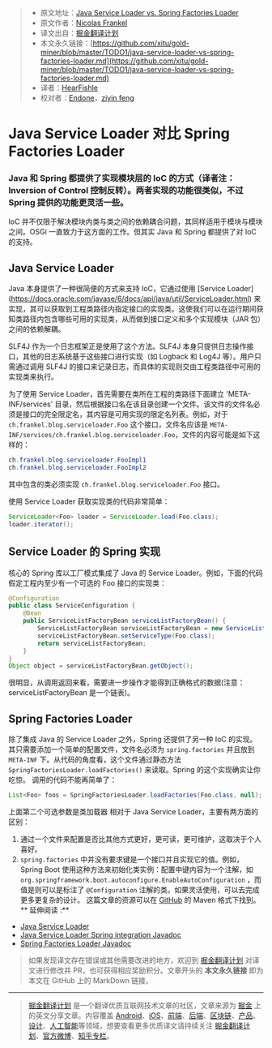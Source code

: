 > * 原文地址：[Java Service Loader vs. Spring Factories Loader](https://dzone.com/articles/java-service-loader-vs-spring-factories-loader)
> * 原文作者：[Nicolas Frankel](https://dzone.com/users/293758/nfrankel.html)
> * 译文出自：[掘金翻译计划](https://github.com/xitu/gold-miner)
> * 本文永久链接：[https://github.com/xitu/gold-miner/blob/master/TODO1/java-service-loader-vs-spring-factories-loader.md](https://github.com/xitu/gold-miner/blob/master/TODO1/java-service-loader-vs-spring-factories-loader.md)
> * 译者：[HearFishle](https://github.com/HearFishle)
> * 校对者：[Endone](https://github.com/Endone)，[ziyin feng](https://github.com/Fengziyin1234)

# Java Service Loader 对比 Spring Factories Loader

### Java 和 Spring 都提供了实现模块层的 IoC 的方式（译者注：Inversion of Control 控制反转）。两者实现的功能很类似，不过 Spring 提供的功能更灵活一些。

IoC 并不仅限于解决模块内类与类之间的依赖耦合问题，其同样适用于模块与模块之间。OSGi 一直致力于这方面的工作。但其实 Java 和 Spring 都提供了对 IoC 的支持。

## Java Service Loader

Java 本身提供了一种很简便的方式来支持 IoC，它通过使用 [Service Loader] (https://docs.oracle.com/javase/6/docs/api/java/util/ServiceLoader.html) 来实现，其可以获取到工程类路径内指定接口的实现类。这使我们可以在运行期间获知类路径内包含哪些可用的实现类，从而做到接口定义和多个实现模块（JAR 包）之间的依赖解耦。

SLF4J 作为一个日志框架正是使用了这个方法。SLF4J 本身只提供日志操作接口，其他的日志系统基于这些接口进行实现（如 Logback 和 Log4J 等）。用户只需通过调用 SLF4J 的接口来记录日志，而具体的实现则交由工程类路径中可用的实现类来执行。

为了使用 Service Loader，首先需要在类所在工程的类路径下面建立 'META-INF/services' 目录，然后根据接口名在该目录创建一个文件。该文件的文件名必须是接口的完全限定名，其内容是可用实现的限定名列表。例如，对于 `ch.frankel.blog.serviceloader.Foo` 这个接口，文件名应该是 `META-INF/services/ch.frankel.blog.serviceloader.Foo`，文件的内容可能是如下这样的：

``` java
ch.frankel.blog.serviceloader.FooImpl1
ch.frankel.blog.serviceloader.FooImpl2
```

其中包含的类必须实现 `ch.frankel.blog.serviceloader.Foo` 接口。

使用 Service Loader 获取实现类的代码非常简单：

``` java
ServiceLoader<Foo> loader = ServiceLoader.load(Foo.class);
loader.iterator();
```

## Service Loader 的 Spring 实现
核心的 Spring 库以工厂模式集成了 Java 的 Service Loader。例如，下面的代码假定工程内至少有一个可选的 Foo 接口的实现类：
``` java
@Configuration
public class ServiceConfiguration {
    @Bean
    public ServiceListFactoryBean serviceListFactoryBean() {
        ServiceListFactoryBean serviceListFactoryBean = new ServiceListFactoryBean();
        serviceListFactoryBean.setServiceType(Foo.class);
        return serviceListFactoryBean;
    }
}
Object object = serviceListFactoryBean.getObject();
```

很明显，从调用返回来看，需要进一步操作才能得到正确格式的数据(注意：serviceListFactoryBean 是一个链表)。

## Spring Factories Loader
除了集成 Java 的 Service Loader 之外，Spring 还提供了另一种 IoC 的实现。其只需要添加一个简单的配置文件，文件名必须为 `spring.factories` 并且放到  `META-INF` 下。从代码的角度看，这个文件通过静态方法 `SpringFactoriesLoader.loadFactories()` 来读取。Spring 的这个实现确实让你吃惊。
调用的代码不能再简单了：
``` java
List<Foo> foos = SpringFactoriesLoader.loadFactories(Foo.class, null);
```

上面第二个可选参数是类加载器
相对于 Java Service Loader，主要有两方面的区别：
1. 通过一个文件来配置是否比其他方式更好，更可读，更可维护，这取决于个人喜好。
2. `spring.factories` 中并没有要求键是一个接口并且实现它的值。例如，Spring Boot 使用这种方法来初始化类实例：配置中键内容为一个注解，如 ` org.springframework.boot.autoconfigure.EnableAutoConfiguration` ，而值是则可以是标注了 `@Configuration` 注解的类。如果灵活使用，可以去完成更多更复杂的设计。
这篇文章的资源可以在 [GitHub](https://github.com/nfrankel/serviceloader) 的 Maven 格式下找到。
** 延伸阅读 :**
*   [Java Service Loader](https://docs.oracle.com/javase/tutorial/ext/basics/spi.html)
*   [Java Service Loader Spring integration Javadoc](http://docs.spring.io/spring/docs/current/javadoc-api/org/springframework/beans/factory/serviceloader/package-summary.html)
*   [Spring Factories Loader Javadoc](http://docs.spring.io/spring-framework/docs/current/javadoc-api/org/springframework/core/io/support/SpringFactoriesLoader.html)

> 如果发现译文存在错误或其他需要改进的地方，欢迎到 [掘金翻译计划](https://github.com/xitu/gold-miner) 对译文进行修改并 PR，也可获得相应奖励积分。文章开头的 **本文永久链接** 即为本文在 GitHub 上的 MarkDown 链接。

---

> [掘金翻译计划](https://github.com/xitu/gold-miner) 是一个翻译优质互联网技术文章的社区，文章来源为 [掘金](https://juejin.im) 上的英文分享文章。内容覆盖 [Android](https://github.com/xitu/gold-miner#android)、[iOS](https://github.com/xitu/gold-miner#ios)、[前端](https://github.com/xitu/gold-miner#前端)、[后端](https://github.com/xitu/gold-miner#后端)、[区块链](https://github.com/xitu/gold-miner#区块链)、[产品](https://github.com/xitu/gold-miner#产品)、[设计](https://github.com/xitu/gold-miner#设计)、[人工智能](https://github.com/xitu/gold-miner#人工智能)等领域，想要查看更多优质译文请持续关注 [掘金翻译计划](https://github.com/xitu/gold-miner)、[官方微博](http://weibo.com/juejinfanyi)、[知乎专栏](https://zhuanlan.zhihu.com/juejinfanyi)。
